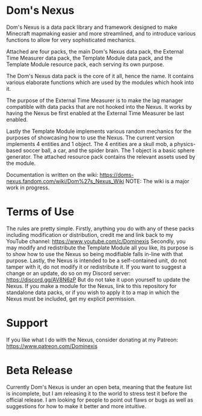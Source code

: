 # Dom's Nexus
Dom's Nexus is a data pack library and framework designed to make Minecraft mapmaking easier and more streamlined, and to introduce various functions to allow for very sophisticated mechanics.

Attached are four packs, the main Dom's Nexus data pack, the External Time Measurer data pack, the Template Module data pack, and the Template Module resource pack, each serving its own purpose.

The Dom's Nexus data pack is the core of it all, hence the name. It contains various elaborate functions which are used by the modules which hook into it.

The purpose of the External Time Measurer is to make the lag manager compatible with data packs that are not hooked into the Nexus. It works by having the Nexus be first enabled at the External Time Measurer be last enabled.

Lastly the Template Module implements various random mechanics for the purposes of showcasing how to use the Nexus. The current version implements 4 entities and 1 object. The 4 entities are a skull mob, a physics-based soccer ball, a car, and the spider brain. The 1 object is a basic sphere generator. The attached resource pack contains the relevant assets used by the module.

Documentation is written on the wiki: https://doms-nexus.fandom.com/wiki/Dom%27s_Nexus_Wiki
NOTE: The wiki is a major work in progress.

# Terms of Use
The rules are pretty simple.
Firstly, anything you do with any of these packs including modification or distribution, credit me and link back to my YouTube channel: https://www.youtube.com/c/Dominexis
Secondly, you may modify and redistribute the Template Module all you like, its purpose is to show how to use the Nexus so being modifiable falls in-line with that purpose.
Lastly, the Nexus is intended to be a self-contained unit, do not tamper with it, do not modify it or redistribute it. If you want to suggest a change or an update, do so on my Discord server: https://discord.gg/AV8N6zP But do not take it upon yourself to update the Nexus. If you make a module for the Nexus, link to this repository for standalone data packs, or if you wish to apply it to a map in which the Nexus must be included, get my explicit permission.

# Support
If you like what I do with the Nexus, consider donating at my Patreon: https://www.patreon.com/Dominexis

# Beta Release
Currently Dom's Nexus is under an open beta, meaning that the feature list is incomplete, but I am releasing it to the world to stress test it before the official release. I am looking for people to point out flaws or bugs as well as suggestions for how to make it better and more intuitive.

